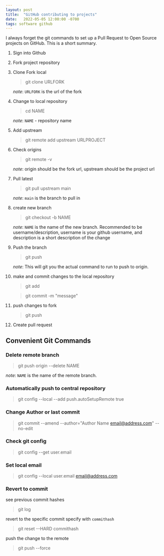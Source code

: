 ```yaml
---
layout: post
title:  "GitHub contributing to projects"
date:   2022-05-05 12:00:00 -0700
tags: software github
---
```



I always forget the git commands to set up a Pull Request to Open Source projects on GitHub. This is a short summary.

1. Sign into Github

1. Fork project repository

1. Clone Fork local
    > git clone URLFORK

    _note_: `URLFORK` is the url of the fork
1. Change to local repository
    > cd NAME

    _note_: `NAME` - repository name

1. Add upstream
    > git remote add upstream URLPROJECT

1. Check origins
    > git remote -v

    _note_: origin should be the fork url, upstream should be the project url

1. Pull latest
    > git pull upstream main

    _note_: `main` is the branch to pull in

1. create new branch
    > git checkout -b NAME

    _note_: `NAME` is the name of the new branch. Recommended to be username/description, username is your github username, and description is a short description of the change

1. Push the branch

    > git push

    _note_: This will git you the actual command to run to push to origin.

1. make and commit changes to the local repository
    > git add

    > git commit -m "message"

1. push changes to fork
    > git push

1. Create pull request

## Convenient Git Commands

### Delete remote branch

> git push origin --delete NAME

_note_: `NAME` is the name of the remote branch.

### Automatically push to central repository

> git config --local --add push.autoSetupRemote true

### Change Author or last commit

> git commit --amend --author="Author Name email@address.com" --no-edit

### Check git config

> git config --get user.email

### Set local email

> git config --local user.email email@address.com

### Revert to commit

see previous commit hashes
> git log

revert to the specific commit specify with `commithash`
> git reset --HARD commithash

push the change to the remote
> git push --force
